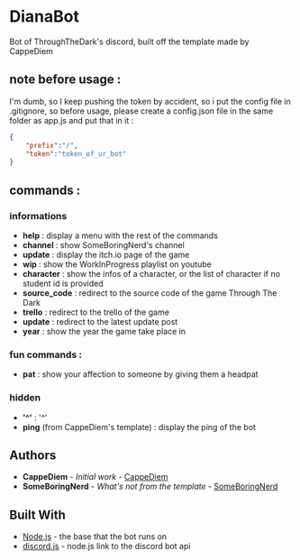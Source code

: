 # DianaBot
Bot of ThroughTheDark's discord, built off the template made by CappeDiem

## note before usage : 
I'm dumb, so I keep pushing the token by accident, so i put the config file in .gitignore, so before usage, please create a config.json file in the same folder as app.js and put that in it : 
```json
{
    "prefix":"/",
    "token":"token_of_ur_bot"
}

```

## commands : 

### informations
* **help** : display a menu with the rest of the commands
* **channel** : show SomeBoringNerd's channel
* **update** :  display the itch.io page of the game
* **wip** : show the WorkInProgress playlist on youtube
* **character** : show the infos of a character, or the list of character if no student id is provided
* **source_code** :  redirect to the source code of the game Through The Dark
* **trello** : redirect to the trello of the game
* **update** : redirect to the latest update post
* **year** : show the year the game take place in

### fun commands : 
* **pat** : show your affection to someone by giving them a headpat

### hidden
* **'^'** : '^'
* **ping** (from CappeDiem's template) : display the ping of the bot

## Authors

* **CappeDiem** - *Initial work* - [CappeDiem](https://github.com/CappeDiem/Discord.js-bot-template)
* **SomeBoringNerd** - *What's not from the template* - [SomeBoringNerd](https://github.com/SomeBoringNerd/)

## Built With

* [Node.js](https://nodejs.org/en/) - the base that the bot runs on
* [discord.js](https://discord.js.org/#/) - node.js link to the discord bot api
